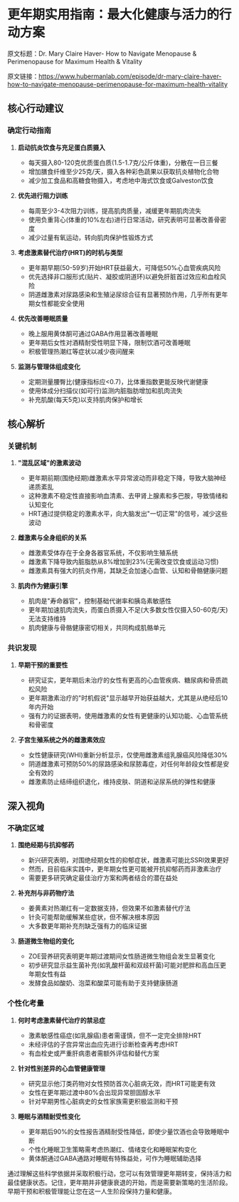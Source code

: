 # 更年期实用指南：最大化健康与活力的行动方案

原文标题：Dr. Mary Claire Haver- How to Navigate Menopause & Perimenopause for Maximum Health & Vitality

原文链接：https://www.hubermanlab.com/episode/dr-mary-claire-haver-how-to-navigate-menopause-perimenopause-for-maximum-health-vitality

<YouTube videoId="6P8hrzjnetU" />

## 核心行动建议

### 确定行动指南
1. **启动抗炎饮食与充足蛋白质摄入**
   - 每天摄入80-120克优质蛋白质(1.5-1.7克/公斤体重)，分散在一日三餐
   - 增加膳食纤维至少25克/天，摄入各种彩色蔬果以获取抗炎植物化合物
   - 减少加工食品和高糖食物摄入，考虑地中海式饮食或Galveston饮食

2. **优先进行阻力训练**
   - 每周至少3-4次阻力训练，提高肌肉质量，减缓更年期肌肉流失
   - 使用负重背心(体重的10%左右)进行日常活动，研究表明可显著改善骨密度
   - 减少过量有氧运动，转向肌肉保护性锻炼方式

3. **考虑激素替代治疗(HRT)的时机与类型**
   - 更年期早期(50-59岁)开始HRT获益最大，可降低50%心血管疾病风险
   - 优先选择非口服形式(贴片、凝胶或阴道环)以避免肝脏首过效应和血栓风险
   - 阴道雌激素对尿路感染和生殖泌尿综合征有显著预防作用，几乎所有更年期女性都能安全使用

4. **优先改善睡眠质量**
   - 晚上服用黄体酮可通过GABA作用显著改善睡眠
   - 更年期后女性对酒精耐受性明显下降，限制饮酒可改善睡眠
   - 积极管理热潮红等症状以减少夜间醒来

5. **监测与管理体组成变化**
   - 定期测量腰臀比(健康指标应<0.7)，比体重指数更能反映代谢健康
   - 使用体成分扫描仪(如可行)监测内脏脂肪增加和肌肉流失
   - 补充肌酸(每天5克)以支持肌肉保护和增长

## 核心解析

### 关键机制
1. **"混乱区域"的激素波动**
   - 更年期前期(围绝经期)雌激素水平异常波动而非稳定下降，导致大脑神经递质紊乱
   - 这种激素不稳定性直接影响血清素、去甲肾上腺素和多巴胺，导致情绪和认知变化
   - HRT通过提供稳定的激素水平，向大脑发出"一切正常"的信号，减少这些波动

2. **雌激素与全身组织的关系**
   - 雌激素受体存在于全身各器官系统，不仅影响生殖系统
   - 雌激素下降导致内脏脂肪从8%增加到23%(无需改变饮食或运动习惯)
   - 雌激素具有强大的抗炎作用，其缺乏会加速心血管、认知和骨骼健康问题

3. **肌肉作为健康引擎**
   - 肌肉是"寿命器官"，控制基础代谢率和胰岛素敏感性
   - 更年期加速肌肉流失，而蛋白质摄入不足(大多数女性仅摄入50-60克/天)无法支持维持
   - 肌肉健康与骨骼健康密切相关，共同构成肌骼单元

### 共识发现
1. **早期干预的重要性**
   - 研究证实，更年期后未治疗的女性有更高的心血管疾病、糖尿病和骨质疏松风险
   - 更年期激素治疗的"时机假说"显示越早开始获益越大，尤其是从绝经后10年内开始
   - 强有力的证据表明，使用雌激素的女性有更健康的认知功能、心血管系统和骨密度

2. **子宫生殖系统之外的雌激素效应**
   - 女性健康研究(WHI)重新分析显示，仅使用雌激素组乳腺癌风险降低30%
   - 阴道雌激素可预防50%的尿路感染和尿脓毒症，对任何年龄段女性都是安全有效的
   - 雌激素防止结缔组织退化，维持皮肤、阴道和泌尿系统的弹性和健康

## 深入视角

### 不确定区域
1. **围绝经期与抗抑郁药**
   - 新兴研究表明，对围绝经期女性的抑郁症状，雌激素可能比SSRI效果更好
   - 然而，目前临床实践中，更年期女性更可能被开抗抑郁药而非激素治疗
   - 需要更多研究确定最佳治疗方案和两者结合的潜在益处

2. **补充剂与非药物疗法**
   - 姜黄素对热潮红有一定数据支持，但效果不如激素替代疗法
   - 针灸可能帮助缓解某些症状，但不解决根本原因
   - 大多数更年期补充剂缺乏强有力的临床证据

3. **肠道微生物组的变化**
   - ZOE营养研究表明更年期过渡期间女性肠道微生物组会发生显著变化
   - 初步研究显示益生菌补充(如乳酸杆菌和双歧杆菌)可能对肥胖和高血压更年期女性有益
   - 发酵食品如酸奶、泡菜和酸菜可能有助于支持健康肠道

### 个性化考量
1. **何时考虑激素替代治疗的禁忌症**
   - 激素敏感性癌症(如乳腺癌)患者需谨慎，但不一定完全排除HRT
   - 未经评估的子宫异常出血应先进行诊断检查再考虑HRT
   - 有血栓史或严重肝病患者需额外评估和替代方案

2. **针对性别差异的心血管健康管理**
   - 研究显示他汀类药物对女性预防首次心脏病无效，而HRT可能更有效
   - 女性在更年期过渡中80%会出现异常胆固醇水平
   - 针对早期男性心脏病史的女性家族需更积极监测和干预

3. **睡眠与酒精耐受性变化**
   - 更年期后90%的女性报告酒精耐受性降低，即使少量饮酒也会导致睡眠中断
   - 个性化睡眠卫生策略需考虑热潮红、情绪变化和睡眠架构变化
   - 黄体酮通过GABA通路对睡眠有特殊益处，可作为睡眠辅助选择

通过理解这些科学依据并采取积极行动，您可以有效管理更年期转变，保持活力和最佳健康状态。记住，更年期并非健康衰退的开始，而是需要新策略的生活阶段。早期干预和积极管理能让您在这一人生阶段保持力量和健康。
